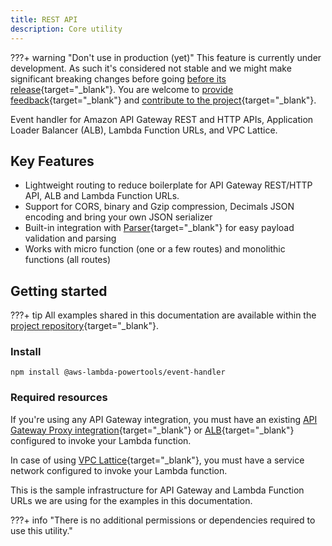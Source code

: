 ```yaml
---
title: REST API
description: Core utility
---
```


<!-- markdownlint-disable MD013 -->
???+ warning "Don't use in production (yet)"
    This feature is currently under development. As such it's considered not stable and we might make significant breaking changes before going [before its release](https://github.com/aws-powertools/powertools-lambda-typescript/milestone/17){target="_blank"}. You are welcome to [provide feedback](https://github.com/aws-powertools/powertools-lambda-typescript/issues/413){target="_blank"} and [contribute to the project](../../contributing/getting_started.md){target="_blank"}.

Event handler for Amazon API Gateway REST and HTTP APIs, Application Loader Balancer (ALB), Lambda Function URLs, and VPC Lattice.

## Key Features

* Lightweight routing to reduce boilerplate for API Gateway REST/HTTP API, ALB and Lambda Function URLs.
* Support for CORS, binary and Gzip compression, Decimals JSON encoding and bring your own JSON serializer
* Built-in integration with [Parser](../../utilities/parser.md){target="_blank"} for easy payload validation and parsing
* Works with micro function (one or a few routes) and monolithic functions (all routes)

## Getting started

???+ tip
    All examples shared in this documentation are available within the [project repository](https://github.com/aws-powertools/powertools-lambda-typescript/tree/main/examples/snippets/event-handler){target="_blank"}.

### Install

```shell
npm install @aws-lambda-powertools/event-handler
```

### Required resources

If you're using any API Gateway integration, you must have an existing [API Gateway Proxy integration](https://docs.aws.amazon.com/apigateway/latest/developerguide/set-up-lambda-proxy-integrations.html){target="_blank"} or [ALB](https://docs.aws.amazon.com/elasticloadbalancing/latest/application/lambda-functions.html){target="_blank"} configured to invoke your Lambda function.

In case of using [VPC Lattice](https://docs.aws.amazon.com/lambda/latest/dg/services-vpc-lattice.html){target="_blank"}, you must have a service network configured to invoke your Lambda function.

This is the sample infrastructure for API Gateway and Lambda Function URLs we are using for the examples in this documentation.

???+ info "There is no additional permissions or dependencies required to use this utility."

<!-- remove line below while editing this doc & put it back until the doc has reached its first draft -->
<!-- markdownlint-disable MD043 -->
